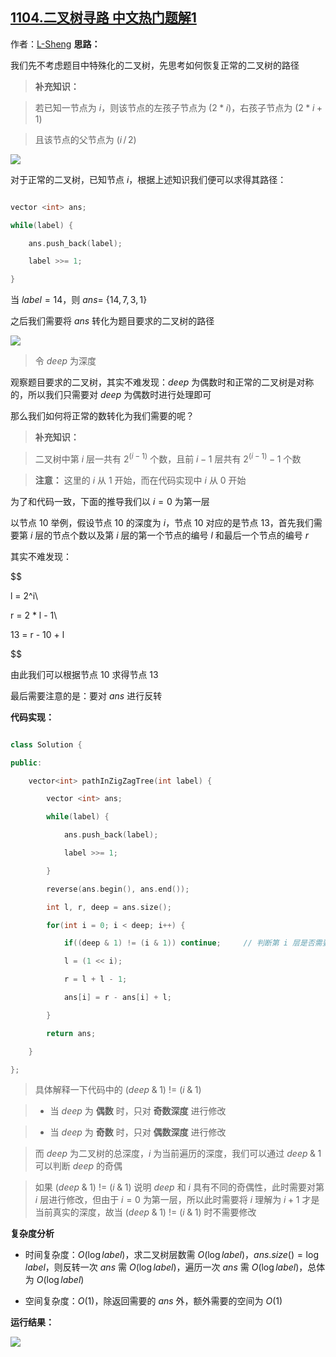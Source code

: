 ## [1104.二叉树寻路 中文热门题解1](https://leetcode.cn/problems/path-in-zigzag-labelled-binary-tree/solutions/100000/1104-er-cha-shu-xun-lu-c-100-jie-fa-wei-p3ik1)

作者：[L-Sheng](https://leetcode.cn/u/L-Sheng)
**思路：**

我们先不考虑题目中特殊化的二叉树，先思考如何恢复正常的二叉树的路径

> **补充知识：**
> 若已知一节点为 $i$，则该节点的左孩子节点为 $(2 * i)$，右孩子节点为 $(2 * i + 1)$
> 且该节点的父节点为 $(i \,/\, 2)$

![](https://pic.leetcode-cn.com/1627530667-YIsybZ-62513cf1f18286fe.png)

对于正常的二叉树，已知节点 $i$，根据上述知识我们便可以求得其路径：

```c++
vector <int> ans;
while(label) {
    ans.push_back(label);
    label >>= 1;
}
```

当 $label = 14$，则 $ans =$ {$14, 7, 3, 1$}

之后我们需要将 $ans$ 转化为题目要求的二叉树的路径

![](https://pic.leetcode-cn.com/1627530666-CaLzOz-98f6ec9063ccceb9.png)

> 令 $deep$ 为深度

观察题目要求的二叉树，其实不难发现：$deep$ 为偶数时和正常的二叉树是对称的，所以我们只需要对 $deep$ 为偶数时进行处理即可

那么我们如何将正常的数转化为我们需要的呢？

> **补充知识：**
> 二叉树中第 $i$ 层一共有 $2 ^ {(i-1)}$ 个数，且前 $i - 1$ 层共有 $2 ^ {(i-1)} - 1$ 个数
> **注意：** 这里的 $i$ 从 $1$ 开始，而在代码实现中 $i$ 从 $0$ 开始

为了和代码一致，下面的推导我们以 $i = 0$ 为第一层

以节点 $10$ 举例，假设节点 $10$ 的深度为 $i$，节点 $10$ 对应的是节点 $13$，首先我们需要第 $i$ 层的节点个数以及第 $i$ 层的第一个节点的编号 $l$ 和最后一个节点的编号 $r$

其实不难发现：

$$
l = 2^i\\
r = 2 * l - 1\\
13 = r - 10 + l
$$

由此我们可以根据节点 $10$ 求得节点 $13$

最后需要注意的是：要对 $ans$ 进行反转

**代码实现：**

```c++
class Solution {
public:
    vector<int> pathInZigZagTree(int label) {
        vector <int> ans;
        while(label) {
            ans.push_back(label);
            label >>= 1;
        }
        reverse(ans.begin(), ans.end());
        int l, r, deep = ans.size();
        for(int i = 0; i < deep; i++) {
            if((deep & 1) != (i & 1)) continue;     // 判断第 i 层是否需要修改
            l = (1 << i);
            r = l + l - 1;
            ans[i] = r - ans[i] + l;
        }
        return ans;
    }
};
```
> 具体解释一下代码中的 $(deep\; \&\; 1)$ $!=$ $(i\; \&\; 1)$
> - 当 $deep$ 为 **偶数** 时，只对 **奇数深度** 进行修改
> - 当 $deep$ 为 **奇数** 时，只对 **偶数深度** 进行修改
>
> 而 $deep$ 为二叉树的总深度，$i$ 为当前遍历的深度，我们可以通过 $deep\; \&\; 1$ 可以判断 $deep$ 的奇偶
> 如果 $(deep\; \&\; 1)$ $!=$ $(i\; \&\; 1)$ 说明 $deep$ 和 $i$ 具有不同的奇偶性，此时需要对第 $i$ 层进行修改，但由于 $i = 0$ 为第一层，所以此时需要将 $i$ 理解为 $i + 1$ 才是当前真实的深度，故当 $(deep\; \&\; 1)$ $!=$ $(i\; \&\; 1)$ 时不需要修改

**复杂度分析**

- 时间复杂度：$O(\log label)$，求二叉树层数需 $O(\log label)$，$ans.size() = \log label$，则反转一次 $ans$ 需 $O(\log label)$，遍历一次 $ans$ 需 $O(\log label)$，总体为 $O(\log label)$

- 空间复杂度：$O(1)$，除返回需要的 $ans$ 外，额外需要的空间为 $O(1)$

**运行结果：**

![](https://pic.leetcode-cn.com/1627530667-hvgjcG-d0ecbc999fb731e9.png)

